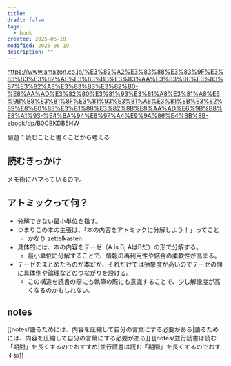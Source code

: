 ```yaml
---
title: 
draft: false
tags:
  - book
created: 2025-06-18
modified: 2025-06-19
description: ""
---
```

https://www.amazon.co.jp/%E3%82%A2%E3%83%88%E3%83%9F%E3%83%83%E3%82%AF%E3%83%BB%E3%83%AA%E3%83%BC%E3%83%87%E3%82%A3%E3%83%B3%E3%82%B0-%E8%AA%AD%E3%82%80%E3%81%93%E3%81%A8%E3%81%A8%E6%9B%B8%E3%81%8F%E3%81%93%E3%81%A8%E3%81%8B%E3%82%89%E8%80%83%E3%81%88%E3%82%8B%E8%AA%AD%E6%9B%B8%E8%A1%93-%E4%BA%94%E8%97%A4%E9%9A%86%E4%BB%8B-ebook/dp/B0CBKDB5HW

副題：読むことと書くことから考える

## 読むきっかけ

メモ術にハマっているので。

## アトミックって何？

- 分解できない最小単位を指す。
- つまりこの本の主張は、「本の内容をアトミックに分解しよう！」ってこと
	- かなり zettelkasten
- 具体的には、本の内容をテーゼ（A is B, AはBだ）の形で分解する。
	- 最小単位に分解することで、情報の再利用性や結合の柔軟性が高まる。
- テーゼをまとめたものが本だが、それだけでは抽象度が高いのでテーゼの間に具体例や論理などのつながりを設ける。
	- この構造を読書の際にも執筆の際にも意識することで、少し解像度が高くなるのかもしれない。
## notes

[[notes/語るためには、内容を圧縮して自分の言葉にする必要がある|語るためには、内容を圧縮して自分の言葉にする必要がある]]
[[notes/並行読書は読む「期間」を長くするのでおすすめ|並行読書は読む「期間」を長くするのでおすすめ]]

